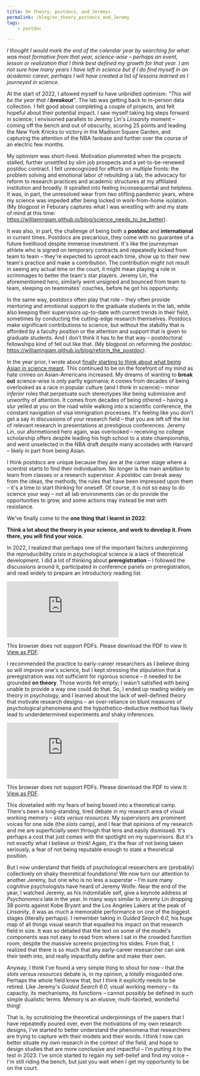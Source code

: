 ```yaml
---
title: On theory, postdocs, and Jeremys
permalink: /blog/on_theory_postdocs_and_Jeremy
tags:
	- postdoc

---
```


*I thought I would mark the end of the calendar year by searching for what was most formative from that year, science-wise – perhaps an event, lesson or realization that I think best defined my growth for that year. I am not sure how many years I have left in science but if I do find myself in an academic career, perhaps I will have created a list of lessons learned as I journeyed in science.*

At the start of 2022, I allowed myself to have unbridled optimism: *"This will be the year that I **breakout**"*. The lab was getting back to in-person data collection. I felt good about completing a couple of projects, and felt hopeful about their potential impact. I saw myself taking big steps forward in science; I envisioned parallels to Jeremy Lin's *Linsanity* moment – coming off the bench and out of obscurity, scoring 25 points and leading the New York Knicks to victory in the Madison Square Garden, and capturing the attention of the NBA fanbase and further over the course of an electric few months.

My optimism was short-lived. Motivation plummeted when the projects stalled, further unsettled by slim job prospects and a yet-to-be-renewed postdoc contract. I felt unrecognized for efforts on multiple fronts: the problem solving and emotional labor of rebuilding a lab, the advocacy for reform to research practices and academic structures at my affiliated institution and broadly. It spiralled into feeling inconsequential and helpless. It was, in part, the unresolved wear from two stifling pandemic years, where my science was impeded after being locked in work-from-home isolation. (My blogpost in Feburary captures what I was wrestling with and my state of mind at this time: https://williamngiam.github.io/blog/science_needs_to_be_better).

It was also, in part, the challenge of being both a **postdoc** and **international** in current times. Postdocs are precarious, they come with no guarantee of a future livelihood despite immense investment. It's like the journeyman athlete who is signed on temporary contracts and repeatedly kicked from team to team – they're expected to uproot each time, show up to their new team's practice and make a contribution. The contribution might not result in seeing any actual time on the court, it might mean playing a role in scrimmages to better the team's star players. Jeremy Lin, the aforementioned hero, similarly went unsigned and bounced from team to team, sleeping on teammates' couches, before he got his opportunity. 

In the same way, postdocs often play that role – they often provide mentoring and emotional support to the graduate students in the lab, while also keeping their supervisors up-to-date with current trends in their field, sometimes by conducting the cutting-edge research themselves. Postdocs make significant contributions to science, but without the stability that is afforded by a faculty position or the attention and support that is given to graduate students. And I don't think it has to be that way – postdoctoral fellowships kind of fell out like that. (My blogpost on reforming the postdoc: https://williamngiam.github.io/blog/reform_the_postdoc).

In the year prior, I wrote about [finally starting to think about what being Asian in science meant](https://williamngiam.github.io/blog/realizing_my_Asian_identity_matters). This continued to be on the forefront of my mind as hate crimes on Asian-Americans increased. My dreams of wanting to **break out** science-wise is only partly egomania; it comes from decades of being overlooked as a race in popular culture (and I think in science) – minor *inferior* roles that perpetuate such stereotypes like being submissive and unworthy of attention. It comes from decades of being othered – having a slur yelled at you on the road while walking into a scientific conference, the constant navigation of visa immigration processes. It's feeling like you don't get a say in discussions of your research field – that you are left off the list of relevant research in presentations at prestigious conferences. Jeremy Lin, our aformetioned hero again, was overlooked – receiving no college scholarship offers despite leading his high school to a state championship, and went unselected in the NBA draft despite many accolades with Harvard – likely in part from being Asian.

I think postdocs are unique because they are at the career stage where a scientist starts to find their individualism. No longer is the main ambition to learn from classes or a research supervisor. A postdoc can break away from the ideas, the methods, the rules that have been impressed upon them – it's a time to start thinking for oneself. Of course, it is not so easy to do science your way – not all lab environments can or do provide the opportunities to grow, and some actions may instead be met with resistance. 

We've finally come to the **one thing that I learnt in 2022**:

**Think a lot about the theory in your science, and work to develop it. From there, you will find your voice.**

In 2022, I realized that perhaps one of the important factors underpinning the reproducibility crisis in psychological science is a lack of theoretical development. I did a lot of thinking about **preregistration** – I followed the discussions around it, participated in conference panels on preregistration, and read widely to prepare an introductory reading list. 

<object data="https://williamngiam.github.io/files/preregistration_reading_list.pdf" type="application/pdf" width="828x" height="900px">
    <embed src="https://williamngiam.github.io/files/preregistration_reading_list.pdf">
        <p>This browser does not support PDFs. Please download the PDF to view it: <a href="https://williamngiam.github.io/files/preregistration_reading_list.pdf">View as PDF</a>.</p>
    </embed>
</object>

I recommended the practice to early-career researchers as I believe doing so will improve one's science, but I kept stressing the stipulation that a preregistration was not sufficient for rigorous science – it needed to be grounded **on theory**. Those words felt empty; I wasn't satisfied with being unable to provide a way one could do that. So, I ended up reading widely on theory in psychology, and I learned about the lack of well-defined theory that motivate research designs – an over-reliance on blunt measures of psychological phenomena and the hypothetico-deductive method has likely lead to underdetermined experiments and shaky inferences.

<object data="https://williamngiam.github.io/files/theory_in_psychology_reading_list.pdf" type="application/pdf" width="828x" height="900px">
    <embed src="https://williamngiam.github.io/files/theory_in_psychology_reading_list.pdf">
        <p>This browser does not support PDFs. Please download the PDF to view it: <a href="https://williamngiam.github.io/files/theory_in_psychology_reading_list.pdf">View as PDF</a>.</p>
    </embed>
</object>

This dovetailed with my fears of being boxed into a theoretical camp. There's been a long-standing, tired debate in my research area of visual working memory – *slots versus resources*. My supervisors are prominent voices for one side (the *slots* camp), and I fear that opinions of my research and me are superficially seen through that lens and easily dismissed. It's perhaps a cost that just comes with the spotlight on my supervisors. But it's not exactly what *I* believe or think! Again, it's the fear of not being taken seriously, a fear of not being reputable enough to state a theoretical position.

But I now understand that fields of psychological researchers are (probably) collectively on shaky theoretical foundations! We now turn our attention to another Jeremy, but one who is no less a superstar – I'm sure many cognitive psychologists have heard of Jeremy Wolfe. Near the end of the year, I watched Jeremy, as his indomitable self, give a keynote address at *Psychonomics* late in the year. In many ways similar to Jeremy Lin dropping 38 points against Kobe Bryant and the Los Angeles Lakers at the peak of *Linsanity*, it was as much a memorable performance on one of the biggest stages (literally perhaps). I remember taking in *Guided Search 6.0*, his huge map of all things visual search that equalled his impact on that research field in size. It was so detailed that the text on some of the model's components was not easy to read from where I sat in the crowded function room, despite the massive screens projecting his slides. From that, I realized that there is so much that any early-career resesarcher can sink their teeth into, and really impactfully define and make their own.

Anyway, I think I've found a very simple thing to shout for now – that the *slots versus resources* debate is, in my opinion, a *totally* misguided one. Perhaps the whole field knew that, but I think it explicitly needs to be retired. Like Jeremy's *Guided Search 6.0*, visual working memory – its capacity, its mechanisms, its functions – cannot possibly be defined in such simple dualistic terms. Memory is an elusive, multi-faceted, wonderful thing!

That is, by scrutinizing the theoretical underpinnings of the papers that I have repeatedly poured over, even the motivations of my own research designs, I've started to better understand the phenomena that researchers are trying to capture with their models and their words. I think I now can better situate my own research in the context of the field, and hope to design studies that are more conclusive and impactful – I'm putting it to the test in 2023. I've since started to regain my self-belief and find my voice – I'm still riding the bench, but just you wait when I get my opportunity to be on the court.